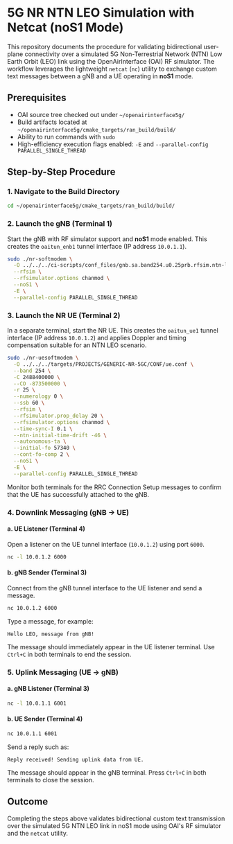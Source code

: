 # 5G NR NTN LEO Simulation with Netcat (noS1 Mode)

This repository documents the procedure for validating bidirectional user-plane connectivity over a simulated 5G Non-Terrestrial Network (NTN) Low Earth Orbit (LEO) link using the OpenAirInterface (OAI) RF simulator. The workflow leverages the lightweight `netcat` (`nc`) utility to exchange custom text messages between a gNB and a UE operating in **noS1** mode.

## Prerequisites

- OAI source tree checked out under `~/openairinterface5g/`
- Build artifacts located at `~/openairinterface5g/cmake_targets/ran_build/build/`
- Ability to run commands with `sudo`
- High-efficiency execution flags enabled: `-E` and `--parallel-config PARALLEL_SINGLE_THREAD`

## Step-by-Step Procedure

### 1. Navigate to the Build Directory

```bash
cd ~/openairinterface5g/cmake_targets/ran_build/build/
```

### 2. Launch the gNB (Terminal 1)

Start the gNB with RF simulator support and **noS1** mode enabled. This creates the `oaitun_enb1` tunnel interface (IP address `10.0.1.1`).

```bash
sudo ./nr-softmodem \
  -O ../../../ci-scripts/conf_files/gnb.sa.band254.u0.25prb.rfsim.ntn-leo.conf \
  --rfsim \
  --rfsimulator.options chanmod \
  --noS1 \
  -E \
  --parallel-config PARALLEL_SINGLE_THREAD
```

### 3. Launch the NR UE (Terminal 2)

In a separate terminal, start the NR UE. This creates the `oaitun_ue1` tunnel interface (IP address `10.0.1.2`) and applies Doppler and timing compensation suitable for an NTN LEO scenario.

```bash
sudo ./nr-uesoftmodem \
  -O ../../../targets/PROJECTS/GENERIC-NR-5GC/CONF/ue.conf \
  --band 254 \
  -C 2488400000 \
  --CO -873500000 \
  -r 25 \
  --numerology 0 \
  --ssb 60 \
  --rfsim \
  --rfsimulator.prop_delay 20 \
  --rfsimulator.options chanmod \
  --time-sync-I 0.1 \
  --ntn-initial-time-drift -46 \
  --autonomous-ta \
  --initial-fo 57340 \
  --cont-fo-comp 2 \
  --noS1 \
  -E \
  --parallel-config PARALLEL_SINGLE_THREAD
```

Monitor both terminals for the RRC Connection Setup messages to confirm that the UE has successfully attached to the gNB.

### 4. Downlink Messaging (gNB → UE)

#### a. UE Listener (Terminal 4)

Open a listener on the UE tunnel interface (`10.0.1.2`) using port `6000`.

```bash
nc -l 10.0.1.2 6000
```

#### b. gNB Sender (Terminal 3)

Connect from the gNB tunnel interface to the UE listener and send a message.

```bash
nc 10.0.1.2 6000
```

Type a message, for example:

```
Hello LEO, message from gNB!
```

The message should immediately appear in the UE listener terminal. Use `Ctrl+C` in both terminals to end the session.

### 5. Uplink Messaging (UE → gNB)

#### a. gNB Listener (Terminal 3)

```bash
nc -l 10.0.1.1 6001
```

#### b. UE Sender (Terminal 4)

```bash
nc 10.0.1.1 6001
```

Send a reply such as:

```
Reply received! Sending uplink data from UE.
```

The message should appear in the gNB terminal. Press `Ctrl+C` in both terminals to close the session.

## Outcome

Completing the steps above validates bidirectional custom text transmission over the simulated 5G NTN LEO link in noS1 mode using OAI's RF simulator and the `netcat` utility.
